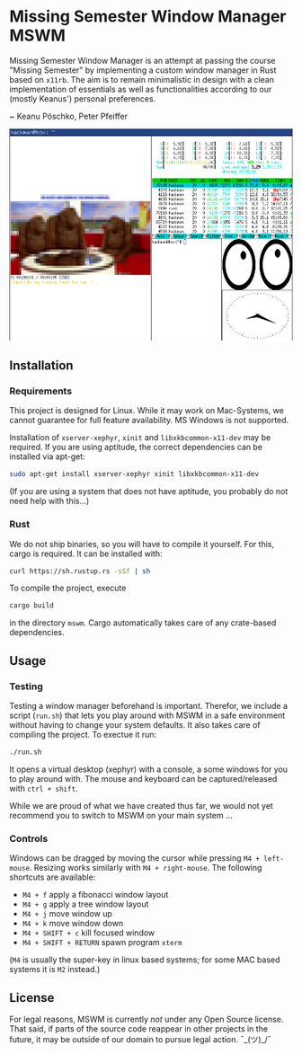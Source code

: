 # Missing Semester Window Manager MSWM
Missing Semester Window Manager is an attempt at passing the course "Missing Semester" by implementing a custom window manager in Rust based on `x11rb`.
The aim is to remain minimalistic in design with a clean implementation of essentials as well as functionalities according to our (mostly Keanus') personal preferences.

~ Keanu Pöschko, Peter Pfeiffer

![Image](./funny.png)

## Installation

### Requirements
This project is designed for Linux.
While it may work on Mac-Systems, we cannot guarantee for full feature availability.
MS Windows is not supported.

Installation of `xserver-xephyr`, `xinit` and `libxkbcommon-x11-dev` may be required.
If you are using aptitude, the correct dependencies can be installed via apt-get:
```bash
sudo apt-get install xserver-xephyr xinit libxkbcommon-x11-dev
```
(If you are using a system that does not have aptitude, you probably do not need help with this...)

### Rust
We do not ship binaries, so you will have to compile it yourself. For this, cargo is required.
It can be installed with:
```bash
curl https://sh.rustup.rs -sSf | sh
```
To compile the project, execute
```bash
cargo build
```
in the directory `mswm`. Cargo automatically takes care of any crate-based dependencies.

## Usage

### Testing
Testing a window manager beforehand is important.
Therefor, we include a script (`run.sh`) that lets you play around with MSWM in a safe environment without having to change your system defaults.
It also takes care of compiling the project.
To exectue it run:
```bash
./run.sh
```
It opens a virtual desktop (xephyr) with a console, a some windows for you to play around with.
The mouse and keyboard can be captured/released with `ctrl + shift`.

While we are proud of what we have created thus far, we would not yet recommend you to switch to MSWM on your main system ...

### Controls
Windows can be dragged by moving the cursor while pressing `M4 + left-mouse`.
Resizing works similarly with `M4 + right-mouse`.
The following shortcuts are available:
- `M4 + f` apply a fibonacci window layout
- `M4 + g` apply a tree window layout
- `M4 + j` move window up
- `M4 + k` move window down
- `M4 + SHIFT + c` kill focused window
- `M4 + SHIFT + RETURN` spawn program `xterm`

(`M4` is usually the super-key in linux based systems; for some MAC based systems it is `M2` instead.)

## License
For legal reasons, MSWM is currently *not* under any Open Source license.
That said, if parts of the source code reappear in other projects in the future, it may be outside of our domain to pursue legal action. ¯\_(ツ)_/¯
